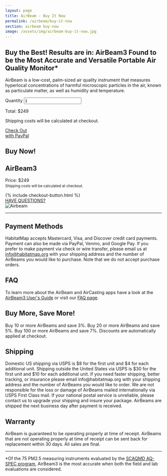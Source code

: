 ```yaml
---
layout: page
title: AirBeam - Buy It Now
permalink: /airbeam/buy-it-now
section: airbeam buy-now
image: /assets/img/airbeam-buy-it-now.jpg
---
```


<section class="shop-airbeam">
  <div class="panel panel--leading-text">
    <h1 class="shop-airbeam__heading heading heading--large u--accent-cyan">
      Buy the Best! Results are in: AirBeam3 Found to be the Most Accurate and Versatile Portable Air Quality Monitor*
    </h1>
    <p class="shop-airbeam__caption heading u--gray-text">
      AirBeam is a low-cost, palm-sized air quality instrument that measures hyperlocal concentrations of harmful microscopic particles in the air, known as particulate matter, as well as humidity and temperature.
    </p>
  </div>

  <label class="label" for="quantity">Quantity</label>
      <input class="input input--quantity" type="number"  min="1" value="1" name="quantity">
      <p class="heading heading--small shop-airbeam__price">Total: $249</p>
      <p class="caption shop-airbeam__caption">
        Shipping costs will be calculated at checkout.
      </p>
      <a href="/airbeam/buy-it-now" class="badge-link badge-link--hm">
        <span class="u--vertically-centered">Check Out <br /> with PayPal</span>
      </a>

  <div class="shop-airbeam__action-panel panel arc-background arc-background--right-teal-light">
    <div class="split--50 split--padding-right split--order-secondary">
      <h1 class="heading heading--medium u--accent-cyan">Buy Now!</h1>
      <h2 class="heading heading--small u--margin-bottom-tiny">AirBeam3</h2>
      <p class="p--body">
        Price: $249
        <br>
        <small class="u--tiny-text">Shipping costs will be calculated at checkout.</small>
      </p>
      <div class="shop-airbeam__buy-button">
        {% include checkout-button.html %}
      </div>
      <a href="/airbeam/get-consultation" class="shop-airbeam__get-consult-button button button--secondary">
        HAVE QUESTIONS?
      </a>
    </div>
    <div class="split--50 u--align-right">
      <img
        alt="Airbeam"
        class="img lazyload"
        data-src="/assets/img/airbeam-buy-it-now.jpg?nf_resize=fit&w=750"
        src="/assets/img/airbeam-buy-it-now.jpg?nf_resize=fit&w=20"
      />
    </div>
  </div>

  <hr class="panel-separator">

  <div class="panel shop-airbeam-information">
    <div class="shop-airbeam-information__item">
      <h2 class="heading heading--medium u--gray-text">
        Payment Methods
      </h2>
      <p class="p--body">
        HabitatMap accepts Mastercard, Visa, and Discover credit card payments. Payment can also be made via PayPal, Venmo, and Google Pay. If you prefer to make payment via check or wire transfer, please email us at <a href="mailto:info@habitatmap.org">info@habitatmap.org</a> with your shipping address and the number of AirBeams you would like to purchase. Note that we do not accept purchase orders.
      </p>
      <h2 class="heading heading--medium u--gray-text">
        FAQ
      </h2>
      <p class="p--body">
        To learn more about the AirBeam and AirCasting apps have a look at the <a href="/airbeam/users-guide">AirBeam3 User's Guide</a> or visit our <a href="/airbeam/FAQ">FAQ page</a>.
      </p>
      <h2 class="heading heading--medium u--gray-text">
        Buy More, Save More!
      </h2>
      <p class="p--body">
        Buy 10 or more AirBeams and save 3%. Buy 20 or more AirBeams and save 5%. Buy 100 or more AirBeams and save 7%. Discounts are automatically applied at checkout.
      </p>
    </div>
    <div class="shop-airbeam-information__item">
      <h2 class="heading heading--medium u--gray-text">
        Shipping
      </h2>
      <p class="p--body">
        Domestic US shipping via USPS is $8 for the first unit and $4 for each additional unit. Shipping outside the United States via USPS is $30 for the first unit and $10 for each additional unit. If you need faster shipping, better tracking, or insurance please email info@habitatmap.org with your shipping address and the number of AirBeams you would like to order. We are not responsible for the loss or damage of AirBeams mailed internationally via USPS First Class mail. If your national
        postal service is unreliable, please contact us to upgrade your shipping and insure your package. AirBeams are shipped the next business day after payment is received.
      </p>
      <h2 class="heading heading--medium u--gray-text">
        Warranty
      </h2>
      <p class="p--body">
        AirBeam is guaranteed to be operating properly at time of receipt. AirBeams that are not operating properly at time of receipt can be sent back for replacement within 30 days. All sales are final.
      </p>
    </div>

  </div>

  <hr class="panel-separator">

  <p class="shop-airbeam__sub p--body">
    *Of the 75 PM2.5 measuring instruments evaluated by the <a href="http://www.aqmd.gov/aq-spec/sensordetail/habitatmap---airbeam3" class="link" target="_blank">SCAQMD AQ-SPEC program</a>, AirBeam3 is the most accurate when both the field and lab evaluations are considered.
  </p>
</section>
